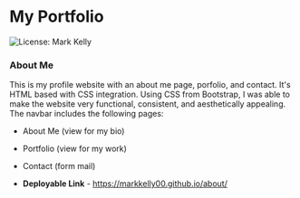 # My Portfolio
![License: Mark Kelly](https://img.shields.io/badge/License-Mark_Kelly-brightgreen.svg)

### About Me
This is my profile website with an about me page, porfolio, and contact.  It's HTML based with CSS integration. 
Using CSS from Bootstrap, I was able to make the website very functional, consistent, and aesthetically appealing. 
The navbar includes the following pages:

* About Me (view for my bio)

* Portfolio (view for my work)

* Contact (form mail)

* **Deployable Link** - https://markkelly00.github.io/about/

